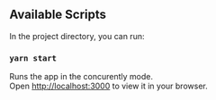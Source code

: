 ## Available Scripts

In the project directory, you can run:

### `yarn start`

Runs the app in the concurently mode.\
Open [http://localhost:3000](http://localhost:3000) to view it in your browser.
